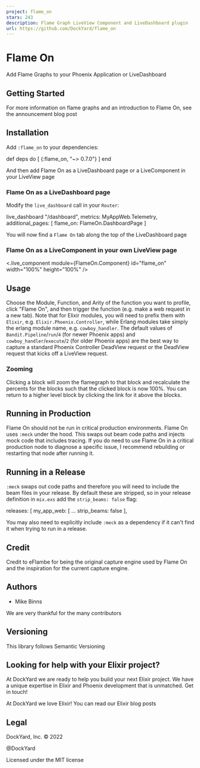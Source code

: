```yaml
---
project: flame_on
stars: 243
description: Flame Graph LiveView Component and LiveDashboard plugin
url: https://github.com/DockYard/flame_on
---
```


Flame On
========

Add Flame Graphs to your Phoenix Application or LiveDashboard

Getting Started
---------------

For more information on flame graphs and an introduction to Flame On, see the announcement blog post

Installation
------------

Add `:flame_on` to your dependencies:

def deps do
  \[
    {:flame\_on, "~> 0.7.0"}
  \]
end

And then add Flame On as a LiveDashboard page or a LiveComponent in your LiveView page

### Flame On as a LiveDashboard page

Modify the `live_dashboard` call in your `Router`:

live\_dashboard "/dashboard",
  metrics: MyAppWeb.Telemetry,
  additional\_pages: \[
    flame\_on: FlameOn.DashboardPage
  \]

You will now find a `Flame On` tab along the top of the LiveDashboard page

### Flame On as a LiveComponent in your own LiveView page

<.live\_component module\={FlameOn.Component} id\="flame\_on" width\="100%" height\="100%" /\>

Usage
-----

Choose the Module, Function, and Arity of the function you want to profile, click "Flame On", and then trigger the function (e.g. make a web request in a new tab). Note that for Elixir modules, you will need to prefix them with `Elixir`, e.g. `Elixir.Phoenix.Controller`, while Erlang modules take simply the erlang module name, e.g. `cowboy_handler`. The default values of `Bandit.Pipeline`/`run`/`4` (for newer Phoenix apps) and `cowboy_handler`/`execute`/`2` (for older Phoenix apps) are the best way to capture a standard Phoenix Controller DeadView request or the DeadView request that kicks off a LiveView request.

### Zooming

Clicking a block will zoom the flamegraph to that block and recalculate the percents for the blocks such that the clicked block is now 100%. You can return to a higher level block by clicking the link for it above the blocks.

Running in Production
---------------------

Flame On should not be run in critical production environments. Flame On uses `:meck` under the hood. This swaps out beam code paths and injects mock code that includes tracing. If you do need to use Flame On in a critical production node to diagnose a specific issue, I recommend rebuilding or restarting that node after running it.

Running in a Release
--------------------

`:meck` swaps out code paths and therefore you will need to include the beam files in your release. By default these are stripped, so in your release definition in `mix.exs` add the `strip_beams: false` flag:

releases: \[
  my\_app\_web: \[
    ...
    strip\_beams: false
  \],

You may also need to explicitly include `:meck` as a dependency if it can't find it when trying to run in a release.

Credit
------

Credit to eFlambe for being the original capture engine used by Flame On and the inspiration for the current capture engine.

Authors
-------

-   Mike Binns

We are very thankful for the many contributors

Versioning
----------

This library follows Semantic Versioning

Looking for help with your Elixir project?
------------------------------------------

At DockYard we are ready to help you build your next Elixir project. We have a unique expertise in Elixir and Phoenix development that is unmatched. Get in touch!

At DockYard we love Elixir! You can read our Elixir blog posts

Legal
-----

DockYard, Inc. © 2022

@DockYard

Licensed under the MIT license

